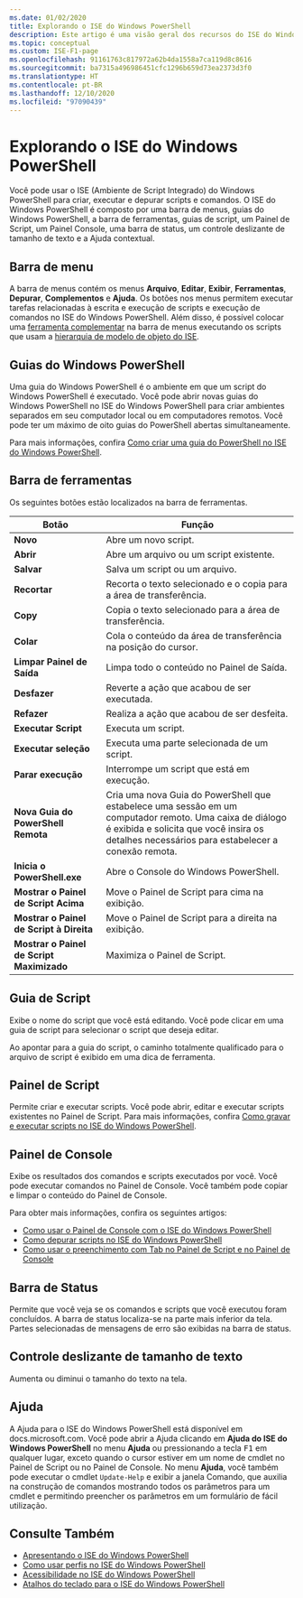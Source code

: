 ```yaml
---
ms.date: 01/02/2020
title: Explorando o ISE do Windows PowerShell
description: Este artigo é uma visão geral dos recursos do ISE do Windows PowerShell
ms.topic: conceptual
ms.custom: ISE-F1-page
ms.openlocfilehash: 91161763c817972a62b4da1558a7ca119d8c8616
ms.sourcegitcommit: ba7315a496986451cfc1296b659d73ea2373d3f0
ms.translationtype: HT
ms.contentlocale: pt-BR
ms.lasthandoff: 12/10/2020
ms.locfileid: "97090439"
---
```

# <a name="exploring-the-windows-powershell-ise"></a>Explorando o ISE do Windows PowerShell

Você pode usar o ISE (Ambiente de Script Integrado) do Windows PowerShell para criar, executar e depurar scripts e comandos. O ISE do Windows PowerShell é composto por uma barra de menus, guias do Windows PowerShell, a barra de ferramentas, guias de script, um Painel de Script, um Painel Console, uma barra de status, um controle deslizante de tamanho de texto e a Ajuda contextual.

## <a name="menu-bar"></a>Barra de menu

A barra de menus contém os menus **Arquivo**, **Editar**, **Exibir**, **Ferramentas**, **Depurar**, **Complementos** e **Ajuda**. Os botões nos menus permitem executar tarefas relacionadas à escrita e execução de scripts e execução de comandos no ISE do Windows PowerShell. Além disso, é possível colocar uma [ferramenta complementar](object-model/The-ISEAddOnTool-Object.md) na barra de menus executando os scripts que usam a [hierarquia de modelo de objeto do ISE](object-model/The-ISE-Object-Model-Hierarchy.md).

## <a name="windows-powershell-tabs"></a>Guias do Windows PowerShell

Uma guia do Windows PowerShell é o ambiente em que um script do Windows PowerShell é executado. Você pode abrir novas guias do Windows PowerShell no ISE do Windows PowerShell para criar ambientes separados em seu computador local ou em computadores remotos. Você pode ter um máximo de oito guias do PowerShell abertas simultaneamente.

Para mais informações, confira [Como criar uma guia do PowerShell no ISE do Windows PowerShell](How-to-Create-a-PowerShell-Tab-in-Windows-PowerShell-ISE.md).

## <a name="toolbar"></a>Barra de ferramentas

Os seguintes botões estão localizados na barra de ferramentas.

|             Botão             |                                                                                     Função                                                                                     |
| ------------------------------ | -------------------------------------------------------------------------------------------------------------------------------------------------------------------------------- |
| **Novo**                        | Abre um novo script.                                                                                                                                                              |
| **Abrir**                       | Abre um arquivo ou um script existente.                                                                                                                                                |
| **Salvar**                       | Salva um script ou um arquivo.                                                                                                                                                          |
| **Recortar**                        | Recorta o texto selecionado e o copia para a área de transferência.                                                                                                                           |
| **Copy**                       | Copia o texto selecionado para a área de transferência.                                                                                                                                       |
| **Colar**                      | Cola o conteúdo da área de transferência na posição do cursor.                                                                                                                     |
| **Limpar Painel de Saída**          | Limpa todo o conteúdo no Painel de Saída.                                                                                                                                           |
| **Desfazer**                       | Reverte a ação que acabou de ser executada.                                                                                                                                     |
| **Refazer**                       | Realiza a ação que acabou de ser desfeita.                                                                                                                                        |
| **Executar Script**                 | Executa um script.                                                                                                                                                                   |
| **Executar seleção**              | Executa uma parte selecionada de um script.                                                                                                                                             |
| **Parar execução**             | Interrompe um script que está em execução.                                                                                                                                                  |
| **Nova Guia do PowerShell Remota**  | Cria uma nova Guia do PowerShell que estabelece uma sessão em um computador remoto. Uma caixa de diálogo é exibida e solicita que você insira os detalhes necessários para estabelecer a conexão remota. |
| **Inicia o PowerShell.exe**       | Abre o Console do Windows PowerShell.                                                                                                                                                      |
| **Mostrar o Painel de Script Acima**       | Move o Painel de Script para cima na exibição.                                                                                                                                 |
| **Mostrar o Painel de Script à Direita**     | Move o Painel de Script para a direita na exibição.                                                                                                                               |
| **Mostrar o Painel de Script Maximizado** | Maximiza o Painel de Script.                                                                                                                                                       |

## <a name="script-tab"></a>Guia de Script

Exibe o nome do script que você está editando. Você pode clicar em uma guia de script para selecionar o script que deseja editar.

Ao apontar para a guia do script, o caminho totalmente qualificado para o arquivo de script é exibido em uma dica de ferramenta.

## <a name="script-pane"></a>Painel de Script

Permite criar e executar scripts. Você pode abrir, editar e executar scripts existentes no Painel de Script. Para mais informações, confira [Como gravar e executar scripts no ISE do Windows PowerShell](How-to-Write-and-Run-Scripts-in-the-Windows-PowerShell-ISE.md).

## <a name="console-pane"></a>Painel de Console

Exibe os resultados dos comandos e scripts executados por você. Você pode executar comandos no Painel de Console. Você também pode copiar e limpar o conteúdo do Painel de Console.

Para obter mais informações, confira os seguintes artigos:

- [Como usar o Painel de Console com o ISE do Windows PowerShell](How-to-Use-the-Console-Pane-in-the-Windows-PowerShell-ISE.md)
- [Como depurar scripts no ISE do Windows PowerShell](How-to-Debug-Scripts-in-Windows-PowerShell-ISE.md)
- [Como usar o preenchimento com Tab no Painel de Script e no Painel de Console](How-to-Use-Tab-Completion-in-the-Script-Pane-and-Console-Pane.md)

## <a name="status-bar"></a>Barra de Status

Permite que você veja se os comandos e scripts que você executou foram concluídos. A barra de status localiza-se na parte mais inferior da tela. Partes selecionadas de mensagens de erro são exibidas na barra de status.

## <a name="text-size-slider"></a>Controle deslizante de tamanho de texto

Aumenta ou diminui o tamanho do texto na tela.

## <a name="help"></a>Ajuda

A Ajuda para o ISE do Windows PowerShell está disponível em docs.microsoft.com. Você pode abrir a Ajuda clicando em **Ajuda do ISE do Windows PowerShell** no menu **Ajuda** ou pressionando a tecla <kbd>F1</kbd> em qualquer lugar, exceto quando o cursor estiver em um nome de cmdlet no Painel de Script ou no Painel de Console.
No menu **Ajuda**, você também pode executar o cmdlet `Update-Help` e exibir a janela Comando, que auxilia na construção de comandos mostrando todos os parâmetros para um cmdlet e permitindo preencher os parâmetros em um formulário de fácil utilização.

## <a name="see-also"></a>Consulte Também

- [Apresentando o ISE do Windows PowerShell](Introducing-the-Windows-PowerShell-ISE.md)
- [Como usar perfis no ISE do Windows PowerShell](How-to-Use-Profiles-in-Windows-PowerShell-ISE.md)
- [Acessibilidade no ISE do Windows PowerShell](Accessibility-in-Windows-PowerShell-ISE.md)
- [Atalhos do teclado para o ISE do Windows PowerShell](Keyboard-Shortcuts-for-the-Windows-PowerShell-ISE.md)

